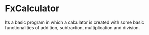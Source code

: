 # FxCalculator
Its a basic program in which a calculator is created with  some basic functionalities of addition, subtraction, multiplication and division.

